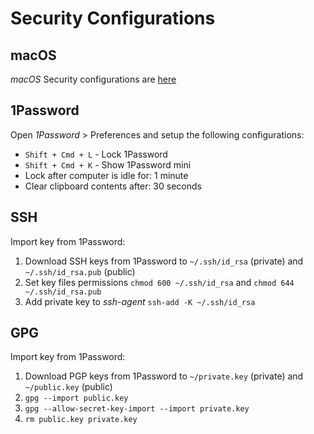 # Security Configurations

## macOS 

*macOS* Security configurations are [here](mac_os.md)

## 1Password

Open *1Password* > Preferences and setup the following configurations:

- `Shift + Cmd + L` - Lock 1Password 
- `Shift + Cmd + K` - Show 1Password mini
- Lock after computer is idle for: 1 minute
- Clear clipboard contents after: 30 seconds

## SSH

Import key from 1Password:

1. Download SSH keys from 1Password to `~/.ssh/id_rsa` (private) and `~/.ssh/id_rsa.pub` (public)
2. Set key files permissions `chmod 600 ~/.ssh/id_rsa` and `chmod 644 ~/.ssh/id_rsa.pub`
3. Add private key to *ssh-agent* `ssh-add -K ~/.ssh/id_rsa`

## GPG

Import key from 1Password:

1. Download PGP keys from 1Password to `~/private.key` (private) and `~/public.key` (public)
2. `gpg --import public.key`
3. `gpg --allow-secret-key-import --import private.key`
4. `rm public.key private.key`
